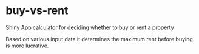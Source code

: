 # buy-vs-rent
Shiny App calculator for deciding whether to buy or rent a property


Based on various input data it determines the maximum rent before buying is more lucrative.
